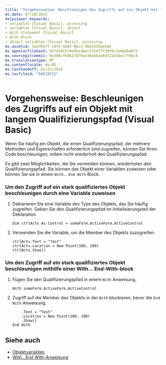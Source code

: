```yaml
---
title: 'Vorgehensweise: Beschleunigen des Zugriffs auf ein Objekt mit langem Qualifizierungspfad (Visual Basic)'
ms.date: 07/20/2015
helpviewer_keywords:
- variables [Visual Basic], accessing
- variables [Visual Basic], object
- With statement [Visual Basic]
- With block
- object variables [Visual Basic], accessing
ms.assetid: 3eb7657f-c9fe-4e05-8bc3-4bb14d5ae585
ms.openlocfilehash: 827d7d1574e85a30ec2724f7739f6c3a08dbd975
ms.sourcegitcommit: 6b308cf6d627d78ee36dbbae8972a310ac7fd6c8
ms.translationtype: MT
ms.contentlocale: de-DE
ms.lasthandoff: 01/23/2019
ms.locfileid: "54519722"
---
```

# <a name="how-to-speed-up-access-to-an-object-with-a-long-qualification-path-visual-basic"></a>Vorgehensweise: Beschleunigen des Zugriffs auf ein Objekt mit langem Qualifizierungspfad (Visual Basic)
Wenn Sie häufig ein Objekt, die einen Qualifizierungspfad, der mehrere Methoden und Eigenschaften erforderlich sind zugreifen, können Sie Ihren Code beschleunigen, indem nicht wiederholt den Qualifizierungspfad.  
  
 Es gibt zwei Möglichkeiten, die Sie vermeiden können, wiederholen den Qualifizierungspfad. Sie können das Objekt einer Variablen zuweisen oder können Sie sie in einem `With`... `End With` Block.  
  
### <a name="to-speed-up-access-to-a-heavily-qualified-object-by-assigning-it-to-a-variable"></a>Um den Zugriff auf ein stark qualifiziertes Objekt beschleunigen durch eine Variable zuweisen  
  
1.  Deklarieren Sie eine Variable des Typs des Objekts, das Sie häufig zugreifen. Geben Sie den Qualifizierungspfad im Initialisierungsteil der Deklaration.  
  
    ```  
    Dim ctrlActv As Control = someForm.ActiveForm.ActiveControl  
    ```  
  
2.  Verwenden Sie die Variable, um die Member des Objekts zuzugreifen.  
  
    ```  
    ctrlActv.Text = "Test"  
    ctrlActv.Location = New Point(100, 100)  
    ctrlActv.Show()  
    ```  
  
### <a name="to-speed-up-access-to-a-heavily-qualified-object-by-using-a-withend-with-block"></a>Um den Zugriff auf ein stark qualifiziertes Objekt beschleunigen mithilfe einer With... End-With-block  
  
1.  Fügen Sie den Qualifizierungspfad in einem `With` Anweisung.  
  
    ```  
    With someForm.ActiveForm.ActiveControl  
    ```  
  
2.  Zugriff auf die Member des Objekts in der `With` blockieren, bevor die `End With` Anweisung.  
  
    ```  
        .Text = "Test"  
        .Location = New Point(100, 100)  
        .Show()  
    End With  
    ```  
  
## <a name="see-also"></a>Siehe auch
- [Objektvariablen](../../../../visual-basic/programming-guide/language-features/variables/object-variables.md)
- [With...End With-Anweisung](../../../../visual-basic/language-reference/statements/with-end-with-statement.md)
